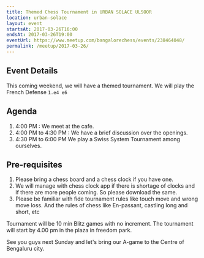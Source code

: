 ```yaml
---
title: Themed Chess Tournament in URBAN SOLACE ULSOOR 
location: urban-solace
layout: event
startsAt: 2017-03-26T16:00
endsAt: 2017-03-26T19:00
eventUrl: https://www.meetup.com/bangalorechess/events/238464048/
permalink: /meetup/2017-03-26/
---
```

## Event Details
This coming weekend, we will have a themed tournament. We will play the French Defense `1.e4 e6`

## Agenda
1. 4:00 PM : We meet at the cafe.
1. 4:00 PM to 4:30 PM : We have a brief discussion over the openings.
1. 4:30 PM to 6:00 PM We play a Swiss System Tournament among ourselves.

## Pre-requisites
1. Please bring a chess board and a chess clock if you have one.
1. We will manage with chess clock app if there is shortage of clocks and if there are more people coming. So please download the same.
1. Please be familiar with fide tournament rules like touch move and wrong move loss. And the rules of chess like En-passant, castling long and short, etc

Tournament will be 10 min Blitz games with no increment. The tournament will start by 4.00 pm in the plaza in freedom park.

See you guys next Sunday and let's bring our A-game to the Centre of Bengaluru city.